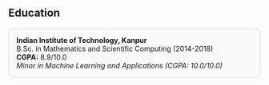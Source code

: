 ## Education
<div style="border:1px solid #ddd; border-radius:10px; padding:15px; margin:10px 0; background:#f9f9f9;">
  <strong>Indian Institute of Technology, Kanpur</strong><br>
  B.Sc. in Mathematics and Scientific Computing (2014-2018)<br>
  <b>CGPA:</b> 8.9/10.0<br>
  <em>Minor in Machine Learning and Applications (CGPA: 10.0/10.0)</em>
</div>